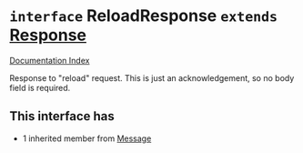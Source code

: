 # `interface` ReloadResponse `extends` [Response](../interface.Response/README.md)

[Documentation Index](../README.md)

Response to "reload" request. This is just an acknowledgement, so
no body field is required.

## This interface has

- 1 inherited member from [Message](../interface.Message/README.md)


